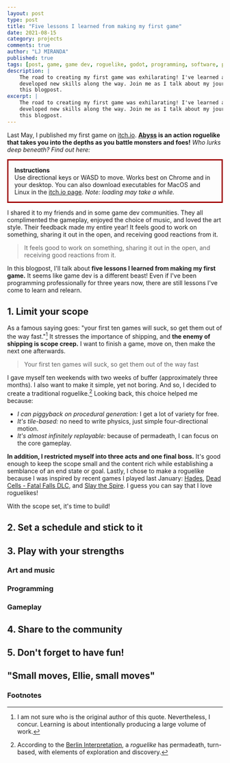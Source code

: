 ```yaml
---
layout: post
type: post
title: "Five lessons I learned from making my first game"
date: 2021-08-15
category: projects
comments: true
author: "LJ MIRANDA"
published: true
tags: [post, game, game dev, roguelike, godot, programming, software, pixel art, 8-bit, sprites, godot engine]
description: |
    The road to creating my first game was exhilarating! I've learned a lot and
    developed new skills along the way. Join me as I talk about my journey in
    this blogpost.
excerpt: |
    The road to creating my first game was exhilarating! I've learned a lot and
    developed new skills along the way. Join me as I talk about my journey in
    this blogpost.
---
```


<span class="firstcharacter">L</span>ast May, I published my first game on
[itch.io](https://ljvmiranda921.itch.io).
**[Abyss](https://ljvmiranda921.itch.io/abyss) is an action roguelike that
takes you into the depths as you battle monsters and foes!** *Who lurks deep
beneath? Find out here:*

<!--
<br />
<div align="center"><iframe frameborder="0" src="https://itch.io/embed-upload/3852074?color=31222c" allowfullscreen="" width="640" height="380"><a href="https://ljvmiranda921.itch.io/abyss">Play Abyss on itch.io</a></iframe></div>
<br />
-->

<p style="border:3px; border-style:solid; border-color:#a00000; padding: 1em;">
<b>Instructions</b><br>
Use directional keys or WASD to move. Works best on Chrome and in your
desktop. You can also download executables for MacOS and Linux in the <a href="https://ljvmiranda921.itch.io/abyss">itch.io page</a>. <i>Note: loading may take a while.</i>
</p>

I shared it to my friends and in some game dev communities. They all
complimented the gameplay, enjoyed the choice of music, and loved the art
style. Their feedback made my entire year! It feels good to work on something,
sharing it out in the open, and receiving good reactions from it.

> It feels good to work on something, sharing it out in the open, and receiving
> good reactions from it.

 In this blogpost, I'll talk about **five lessons I learned from making my
 first game.** It seems like game dev is a different beast! Even if I've been
 programming professionally for three years now, there are still lessons I've
 come to learn and relearn.

## 1. Limit your scope

As a famous saying goes: "your first ten games will suck, so get them out of
the way fast."[^1] It stresses the importance of shipping, and **the enemy of
shipping is scope creep.** I want to finish a game, move on, then make the next
one afterwards.

> Your first ten games will suck, so get them out of the way fast

I gave myself ten weekends with two weeks of buffer (approximately three
months). I also want to make it simple, yet not boring. And so, I decided to
create a traditional roguelike.[^2] Looking back, this choice helped me because:

* *I can piggyback on procedural generation:* I get a lot of variety for free.
* *It's tile-based:* no need to write physics, just simple four-directional motion.
* *It's almost infinitely replayable:* because of permadeath, I can focus on
    the core gameplay.

<!-- add excalidraw of your plans maybe? -->

**In addition, I restricted myself into three acts and one final boss.** It's
good enough to keep the scope small and the content rich while establishing a
semblance of an end state or goal. Lastly, I chose to make a roguelike because
I was inspired by recent games I played last January:
[Hades](https://store.steampowered.com/app/1145360/Hades/), [Dead Cells - Fatal
Falls DLC](https://deadcells.fandom.com/wiki/Fatal_Falls_DLC), and [Slay the
Spire](https://store.steampowered.com/app/646570/Slay_the_Spire/). I guess you
can say that I love roguelikes!

With the scope set, it's time to build!

## 2. Set a schedule and stick to it

<!-- 

Why
===
Consistency is important to keep the momentum going.
Good feedback loops



Creative Process
================
I spent my weekends building the game

I like sharing and talking about my work. And it gives
me some positive reinforcement. My short feedback loop:
screenshotsaturdays on twitter. At the end of the day, 
I share a screenshot of my work. Building in public.

Maybe: show GIFs, as things evolved? Maybe make it a short video
something? or a collection of GIFs? Let's see...

Advantage
=========
Consistency is king
-->


## 3. Play with your strengths

### Art and music

### Programming

### Gameplay


<!--
Why
===
- I want to minimize the number of unknowns as much as possible

Creative Process
================
- Graphic: make a bar chart of uncertainty-level using Excalidraw
    - Art: mid, I am confident with my retro-pixel skills
    - Programming: high-mid, chose a programming language similar to Python
        - Initial idea was to use PICO-8, but a lot of learning curve
        - I just want to hack for now
    - Gameplay: low-mid, I am familiar with traditional roguelikes, but not too 
        familiar to understand their intricacies
    - Music: low, I don't know how to make music yet
Use each component as subsections?
-->


## 4. Share to the community

<!--
I realized that it's very important for me to join communities of like minded
people. I shared it in roguelikedev, newbie game dev community, and in godot
showcase discord groups.

I like getting feedback from a lot people as much as possible so that I can
further improve my craft.

Image: show screenshots of feedback!
-->


## 5. Don't forget to have fun!

<!--
My litmus test is: will I play it?
My initial mindset when building my first game is that I'm making it for myself
It's ok if the only audience is you.

If you enjoy playing it, then that's already good enough
-->


## "Small moves, Ellie, small moves"

<!--
I only decided to make games recently. It was never a "took a tech/CS degree
because I want to make games when I was a kid" story. During 2020, I realized
that games are a good avenue of creative expression. I wrote a lot about it in
my analysis of Celeste, and my end-of-year personal game awards.

I realized that making games is quite an undertaking. But I was inspired by
this tweet reply by Johan Peitz:



And yes, I'd like to think that I'm making small moves.


It's also good to have inspirations: Daniel linssen, adam le doux, johan peitz
For more accomplished people: adamgryu, mark sparling (music), lena raine
(music), kasavin (story), noel berry (programming).


I'm definitely still exploring different ways to do
stuff. I already have a lot of game ideas on my mind, and I'm keeping track of
them in my notebook. Learning how to make music and chiptune

Thank you message here..
-->

### Footnotes

[^1]: I am not sure who is the original author of this quote. Nevertheless, I concur. Learning is about intentionally producing a large volume of work. 
[^2]: According to the [Berlin Interpretation](http://www.roguebasin.com/index.php?title=Berlin_Interpretation), a *roguelike* has permadeath, turn-based, with elements of exploration and discovery.

